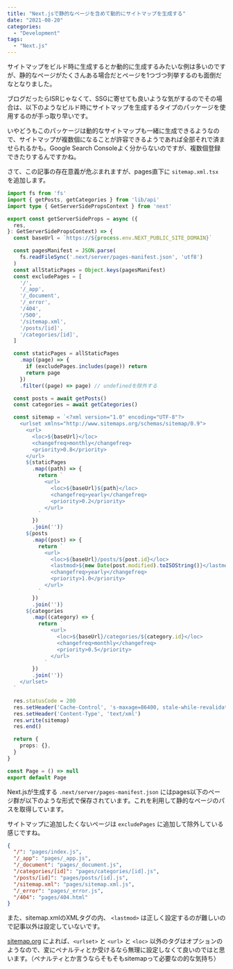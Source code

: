 ```yaml
---
title: "Next.jsで静的なページを含めて動的にサイトマップを生成する"
date: "2021-08-20"
categories: 
  - "Development"
tags: 
  - "Next.js"
---
```


サイトマップをビルド時に生成するとか動的に生成するみたいな例は多いのですが、静的なページがたくさんある場合だとページを1つづつ列挙するのも面倒だなとなりました。

ブログだったらISRじゃなくて、SSGに寄せても良いような気がするのでその場合は、以下のようなビルド時にサイトマップを生成するタイプのパッケージを使用するのが手っ取り早いです。

[](https://github.com/iamvishnusankar/next-sitemap)

いやどうもこのパッケージは動的なサイトマップも一緒に生成できるようなので、サイトマップが複数個になることが許容できるようであれば全部それで済ませられるかも。Google Search Consoleよく分からないのですが、複数個登録できたりするんですかね。

さて、この記事の存在意義が危ぶまれますが、pages直下に `sitemap.xml.tsx` を追加します。

```typescript
import fs from 'fs'
import { getPosts, getCategories } from 'lib/api'
import type { GetServerSidePropsContext } from 'next'

export const getServerSideProps = async ({
  res,
}: GetServerSidePropsContext) => {
  const baseUrl = `https://${process.env.NEXT_PUBLIC_SITE_DOMAIN}`

  const pagesManifest = JSON.parse(
    fs.readFileSync('.next/server/pages-manifest.json', 'utf8')
  )
  const allStaticPages = Object.keys(pagesManifest)
  const excludePages = [
    '/',
    '/_app',
    '/_document',
    '/_error',
    '/404',
    '/500',
    '/sitemap.xml',
    '/posts/[id]',
    '/categories/[id]',
  ]

  const staticPages = allStaticPages
    .map((page) => {
      if (excludePages.includes(page)) return
      return page
    })
    .filter((page) => page) // undefinedを除外する

  const posts = await getPosts()
  const categories = await getCategories()

  const sitemap = `<?xml version="1.0" encoding="UTF-8"?>
    <urlset xmlns="http://www.sitemaps.org/schemas/sitemap/0.9">
      <url>
        <loc>${baseUrl}</loc>
        <changefreq>monthly</changefreq>
        <priority>0.8</priority>
      </url>
      ${staticPages
        .map((path) => {
          return `
            <url>
              <loc>${baseUrl}${path}</loc>
              <changefreq>yearly</changefreq>
              <priority>0.2</priority>
            </url>
          `
        })
        .join('')}
      ${posts
        .map((post) => {
          return `
            <url>
              <loc>${baseUrl}/posts/${post.id}</loc>
              <lastmod>${new Date(post.modified).toISOString()}</lastmod>
              <changefreq>yearly</changefreq>
              <priority>1.0</priority>
            </url>
          `
        })
        .join('')}
      ${categories
        .map((category) => {
          return `
              <url>
                <loc>${baseUrl}/categories/${category.id}</loc>
                <changefreq>monthly</changefreq>
                <priority>0.5</priority>
              </url>
            `
        })
        .join('')}
    </urlset>
  `

  res.statusCode = 200
  res.setHeader('Cache-Control', 's-maxage=86400, stale-while-revalidate')
  res.setHeader('Content-Type', 'text/xml')
  res.write(sitemap)
  res.end()

  return {
    props: {},
  }
}

const Page = () => null
export default Page
```

Next.jsが生成する `.next/server/pages-manifest.json` にはpages以下のページ群が以下のような形式で保存されています。これを利用して静的なページのパスを取得しています。

サイトマップに追加したくないページは `excludePages` に追加して除外している感じですね。

```json
{
  "/": "pages/index.js",
  "/_app": "pages/_app.js",
  "/_document": "pages/_document.js",
  "/categories/[id]": "pages/categories/[id].js",
  "/posts/[id]": "pages/posts/[id].js",
  "/sitemap.xml": "pages/sitemap.xml.js",
  "/_error": "pages/_error.js",
  "/404": "pages/404.html"
}
```

また、sitemap.xmlのXMLタグの内、 `<lastmod>` は正しく設定するのが難しいので記事以外は設定していないです。

[sitemap.org](https://www.sitemaps.org/ja/protocol.html) によれば、`<urlset>` と `<url>` と `<loc>` 以外のタグはオプションのようなので、変にペナルティとか受けるなら無理に設定しなくて良いのではと思います。（ペナルティとか言うならそもそもsitemapって必要なの的な気持ち）
